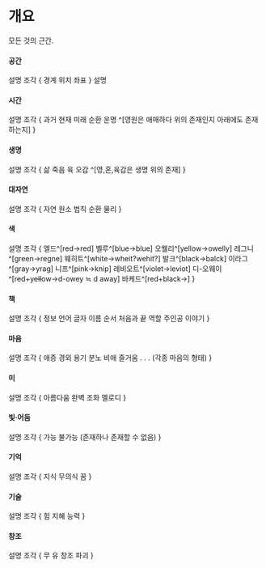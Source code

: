 # 개요
모든 것의 근간.
#### 공간
설명
    조각 {
        경계
        위치
        좌표
    }
설명
#### 시간
설명
    조각 {
        과거
        현재
        미래
        순환
        운명
        ^[영원은 애매하다 위의 존재인지 아래에도 존재하는지]
    }
#### 생명
설명
    조각 {
        삶
        죽음
        육
            오감
        ^[영,혼,육감은 생명 위의 존재]
    } 
#### 대자연
설명
    조각 {
        자연
        원소
        법칙
        순환
        물리
    }
​
#### 색
설명
    조각 {
        엘드^[red->red]
        벨루^[blue->blue]
        오웰리^[yellow->owelly]
        레그니^[green->regne]
        웨히트^[white->wheit?wehit?]
        발크^[black->balck]
        이라그^[gray->yrag]
        니프^[pink->knip]
        레비오트^[violet->leviot]
        디-오웨이^[r~~e~~d+y~~ell~~ow->d-owey ≒ d away]
        바케드^[red+black->]
    }
#### 책
설명
    조각 {
        정보
        언어
        글자
        이름
        순서
        처음과 끝
        역할
        주인공
        이야기
    }
#### 마음
설명
    조각 {
        애증
        경외
        용기
        분노
        비애
        즐거움
        . . . (각종 마음의 형태)
    }
#### 미
설명
    조각 {
        아름다움
        완벽
        조화
        멜로디
    }
​
#### 빛·어둠
설명
    조각 {
        가능
        불가능
        (존재하나 존재할 수 없음)
    }
#### 기억
설명
    조각 {
        지식
        무의식
        꿈
    }
#### 기술
설명
    조각 {
        힘
        지혜
        능력
    }
#### 창조
설명
    조각 {
        무
        유
        창조
        파괴
    }